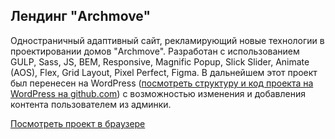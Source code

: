 ## Лендинг "Archmove"
Одностраничный адаптивный сайт, рекламирующий новые технологии в проектировании домов "Archmove". Разработан с использованием GULP, Sass, JS, BEM, Responsive, Magnific Popup, Slick Slider, Animate (AOS), Flex, Grid Layout, Pixel Perfect, Figma. В дальнейшем этот проект был перенесен на WordPress ([посмотреть структуру и код проекта на WordPress на github.com](https://github.com/krutko77/Archmove-WordPress)) с возможностью изменения и добавления контента пользователем из админки. 

[Посмотреть проект в браузере](https://krutko77.github.io/Project-14_Archmove_WP/)


